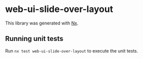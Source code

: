 # web-ui-slide-over-layout

This library was generated with [Nx](https://nx.dev).

## Running unit tests

Run `nx test web-ui-slide-over-layout` to execute the unit tests.
